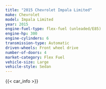 ```yaml
---
title: "2015 Chevrolet Impala Limited"
make: Chevrolet
model: Impala Limited
year: 2015
engine-fuel-type: flex-fuel (unleaded/E85)
engine-hp: 300
engine-cylinders: 6
transmission-type: Automatic
driven-wheels: Front wheel drive
number-of-doors: 4
market-category: Flex Fuel
vehicle-size: Large
vehicle-style: Sedan
---
```


{{< car_info >}}
